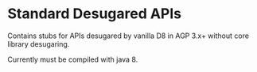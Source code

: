 # Standard Desugared APIs

Contains stubs for APIs desugared by vanilla D8 in AGP 3.x+ without core library desugaring.

Currently must be compiled with java 8.